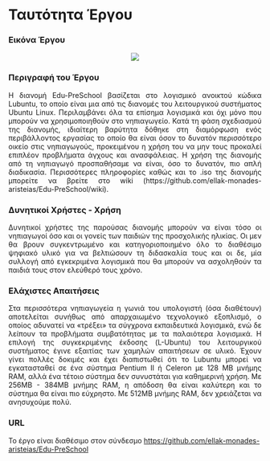 # Ταυτότητα Έργου

### Εικόνα Έργου
<p align="center">
<img src="https://cloud.githubusercontent.com/assets/5394554/10328327/acb36634-6cbb-11e5-8c68-3e3aab5a6dc7.png"/>
</p>

### Περιγραφή του Έργου
<p align="justify">
Η διανομή Edu-PreSchool βασίζεται στο λογισμικό ανοικτού κώδικα Lubuntu, το οποίο είναι μια από τις διανομές του λειτουργικού συστήματος Ubuntu Linux. Περιλαμβάνει όλα τα επίσημα λογισμικά και όχι μόνο που μπορούν να χρησιμοποιηθούν στο νηπιαγωγείο. Κατά τη φάση σχεδιασμού της διανομής, ιδιαίτερη βαρύτητα δόθηκε στη διαμόρφωση ενός περιβάλλοντος εργασίας το οποίο θα είναι όσον το δυνατόν περισσότερο οικείο στις νηπιαγωγούς, προκειμένου η χρήση του να μην τους προκαλεί επιπλέον προβλήματα άγχους και ανασφάλειας. Η χρήση της διανομής από τη νηπιαγωγό προσπαθήσαμε να είναι, όσο το δυνατόν, πιο απλή διαδικασία. Περισσότερες πληροφορίες καθώς και το .iso της διανομής μπορείτε να βρείτε στο wiki (https://github.com/ellak-monades-aristeias/Edu-PreSchool/wiki).
</p>

### Δυνητικοί Xρήστες - Xρήση
<p align="justify">
Δυνητικοί χρήστες της παρούσας διανομής μπορούν να είναι τόσο οι νηπιαγωγοί όσο και οι γονείς των παιδιών της προσχολικής ηλικίας. Οι μεν θα βρουν συγκεντρωμένο και κατηγοριοποιημένο όλο το διαθέσιμο ψηφιακό υλικό για να βελτιώσουν τη διδασκαλία τους και οι δε, μία συλλογή από εγκεκριμένα λογισμικά που θα μπορούν να ασχοληθούν τα παιδιά τους στον ελεύθερό τους χρόνο.
</p>

### Ελάχιστες Aπαιτήσεις
<p align="justify">
Στα περισσότερα νηπιαγωγεία η γωνιά του υπολογιστή (όσα διαθέτουν) αποτελείται συνήθως από απαρχαιωμένο τεχνολογικό εξοπλισμό, ο οποίος αδυνατεί να «τρέξει» τα σύγχρονα εκπαιδευτικά λογισμικά, ενώ δε λείπουν τα προβλήματα συμβατότητας με τα παλαιότερα λογισμικά. Η επιλογή της συγκεκριμένης έκδοσης (L-Ubuntu) του λειτουργικού συστήματος έγινε εξαιτίας των χαμηλών απαιτήσεων σε υλικό.
Έχουν γίνει πολλές δοκιμές και έχει διαπιστωθεί ότι το Lubuntu μπορεί να εγκατασταθεί σε ένα σύστημα Pentium II ή Celeron με 128 MB μνήμης RAM, αλλά ένα τέτοιο σύστημα δεν συνυστάται για καθημερινή χρήση.
Με 256MB - 384MB μνήμης RAM, η απόδοση θα είναι καλύτερη και το σύστημα θα είναι πιο εύχρηστο.
Με 512MB μνήμης RAM, δεν χρειάζεται να ανησυχούμε πολύ.
</p>

### URL
Το έργο είναι διαθέσιμο στον σύνδεσμο https://github.com/ellak-monades-aristeias/Edu-PreSchool
